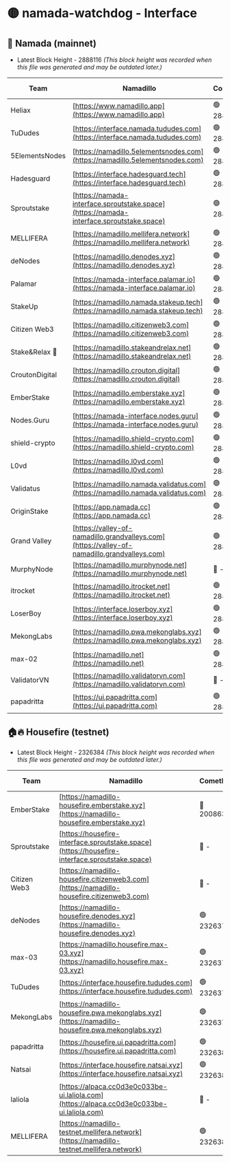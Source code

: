 # 🟡 namada-watchdog - Interface

## 🚀 Namada (mainnet)
- Latest Block Height - 2888116 *(This block height was recorded when this file was generated and may be outdated later.)*

| Team | Namadillo | CometBFT | Indexer | MASP Indexer |
|-|-|-|-|-|
| Heliax | [https://www.namadillo.app](https://www.namadillo.app) | 🟢 2888094 | 🟢 2888094 | 🟢 2888094 |
| TuDudes | [https://interface.namada.tududes.com](https://interface.namada.tududes.com) | 🟢 2888095 | 🟢 2888095 | 🟢 2888095 |
| 5ElementsNodes | [https://namadillo.5elementsnodes.com](https://namadillo.5elementsnodes.com) | 🟢 2888095 | 🟢 2888095 | 🟢 2888095 |
| Hadesguard | [https://interface.hadesguard.tech](https://interface.hadesguard.tech) | 🟢 2888096 | 🟢 2888096 | 🟢 2888096 |
| Sproutstake | [https://namada-interface.sproutstake.space](https://namada-interface.sproutstake.space) | 🟢 2888097 | 🔴 2797937 | 🟢 2888096 |
| MELLIFERA | [https://namadillo.mellifera.network](https://namadillo.mellifera.network) | 🟢 2888098 | 🟢 2888098 | 🟢 2888098 |
| deNodes | [https://namadillo.denodes.xyz](https://namadillo.denodes.xyz) | 🟢 2888099 | 🟢 2888099 | 🟢 2888098 |
| Palamar | [https://namada-interface.palamar.io](https://namada-interface.palamar.io) | 🟢 2888099 | 🟢 2888099 | 🟢 2888099 |
| StakeUp | [https://namadillo.namada.stakeup.tech](https://namadillo.namada.stakeup.tech) | 🟢 2888100 | 🟢 2888100 | 🟢 2888100 |
| Citizen Web3 | [https://namadillo.citizenweb3.com](https://namadillo.citizenweb3.com) | 🟢 2888101 | 🟢 2888101 | 🟢 2888101 |
| Stake&Relax 🦥 | [https://namadillo.stakeandrelax.net](https://namadillo.stakeandrelax.net) | 🟢 2888102 | 🟢 2888102 | 🟢 2888102 |
| CroutonDigital | [https://namadillo.crouton.digital](https://namadillo.crouton.digital) | 🟢 2888103 | 🟢 2888103 | 🟢 2888103 |
| EmberStake | [https://namadillo.emberstake.xyz](https://namadillo.emberstake.xyz) | 🟢 2888103 | 🟢 2888103 | 🟢 2888103 |
| Nodes.Guru | [https://namada-interface.nodes.guru](https://namada-interface.nodes.guru) | 🟢 2888104 | 🟢 2888104 | 🟢 2888104 |
| shield-crypto | [https://namadillo.shield-crypto.com](https://namadillo.shield-crypto.com) | 🟢 2888105 | 🟢 2888105 | 🟢 2888105 |
| L0vd | [https://namadillo.l0vd.com](https://namadillo.l0vd.com) | 🟢 2888106 | 🟢 2888105 | 🟢 2888106 |
| Validatus | [https://namadillo.namada.validatus.com](https://namadillo.namada.validatus.com) | 🟢 2888107 | 🟢 2888107 | 🟢 2888107 |
| OriginStake | [https://app.namada.cc](https://app.namada.cc) | 🟢 2888108 | 🟢 2888108 | 🟢 2888107 |
| Grand Valley | [https://valley-of-namadillo.grandvalleys.com](https://valley-of-namadillo.grandvalleys.com) | 🟢 2888108 | 🟢 2888108 | 🟢 2888108 |
| MurphyNode | [https://namadillo.murphynode.net](https://namadillo.murphynode.net) | 🔴 - | 🔴 - | 🔴 - |
| itrocket | [https://namadillo.itrocket.net](https://namadillo.itrocket.net) | 🟢 2888111 | 🟢 2888111 | 🟢 2888111 |
| LoserBoy | [https://interface.loserboy.xyz](https://interface.loserboy.xyz) | 🟢 2888112 | 🟢 2888112 | 🟢 2888112 |
| MekongLabs | [https://namadillo.pwa.mekonglabs.xyz](https://namadillo.pwa.mekonglabs.xyz) | 🟢 2888113 | 🟢 2888113 | 🟢 2888113 |
| max-02 | [https://namadillo.net](https://namadillo.net) | 🟢 2888113 | 🟢 2888113 | 🟢 2888114 |
| ValidatorVN | [https://namadillo.validatorvn.com](https://namadillo.validatorvn.com) | 🔴 - | 🔴 - | 🔴 - |
| papadritta | [https://ui.papadritta.com](https://ui.papadritta.com) | 🟢 2888116 | 🟢 2888116 | 🔴 2806794 |

## 🏠🔥 Housefire (testnet)
- Latest Block Height - 2326384 *(This block height was recorded when this file was generated and may be outdated later.)*

| Team | Namadillo | CometBFT | Indexer | MASP Indexer |
|-|-|-|-|-|
| EmberStake | [https://namadillo-housefire.emberstake.xyz](https://namadillo-housefire.emberstake.xyz) | 🔴 2008636 | 🔴 - | 🔴 - |
| Sproutstake | [https://housefire-interface.sproutstake.space](https://housefire-interface.sproutstake.space) | 🔴 - | 🔴 - | 🔴 - |
| Citizen Web3 | [https://namadillo-housefire.citizenweb3.com](https://namadillo-housefire.citizenweb3.com) | 🔴 - | 🟢 2326377 | 🟢 2326377 |
| deNodes | [https://namadillo-housefire.denodes.xyz](https://namadillo-housefire.denodes.xyz) | 🟢 2326377 | 🟢 2326377 | 🟢 2326377 |
| max-03 | [https://namadillo.housefire.max-03.xyz](https://namadillo.housefire.max-03.xyz) | 🟢 2326378 | 🔴 2167206 | 🟢 2326378 |
| TuDudes | [https://interface.housefire.tududes.com](https://interface.housefire.tududes.com) | 🟢 2326379 | 🟢 2326379 | 🟢 2326379 |
| MekongLabs | [https://namadillo-housefire.pwa.mekonglabs.xyz](https://namadillo-housefire.pwa.mekonglabs.xyz) | 🟢 2326379 | 🟢 2326379 | 🟢 2326379 |
| papadritta | [https://housefire.ui.papadritta.com](https://housefire.ui.papadritta.com) | 🟢 2326380 | 🟢 2326380 | 🔴 - |
| Natsai | [https://interface.housefire.natsai.xyz](https://interface.housefire.natsai.xyz) | 🟢 2326382 | 🟢 2326382 | 🟢 2326382 |
| laliola | [https://alpaca.cc0d3e0c033be-ui.laliola.com](https://alpaca.cc0d3e0c033be-ui.laliola.com) | 🔴 - | 🔴 - | 🔴 - |
| MELLIFERA | [https://namadillo-testnet.mellifera.network](https://namadillo-testnet.mellifera.network) | 🟢 2326384 | 🟢 2326384 | 🟢 2326384 |

